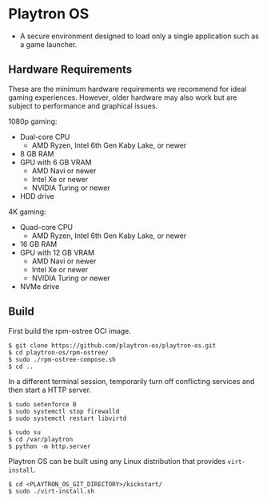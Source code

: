 # Playtron OS

- A secure environment designed to load only a single application such as a game launcher.

## Hardware Requirements

These are the minimum hardware requirements we recommend for ideal gaming experiences. However, older hardware may also work but are subject to performance and graphical issues.

1080p gaming:
- Dual-core CPU
    - AMD Ryzen, Intel 6th Gen Kaby Lake, or newer
- 8 GB RAM
- GPU with 6 GB VRAM
    - AMD Navi or newer
    - Intel Xe or newer
    - NVIDIA Turing or newer
- HDD drive

4K gaming:
- Quad-core CPU
    - AMD Ryzen, Intel 6th Gen Kaby Lake, or newer
- 16 GB RAM
- GPU with 12 GB VRAM
    - AMD Navi or newer
    - Intel Xe or newer
    - NVIDIA Turing or newer
- NVMe drive

## Build

First build the rpm-ostree OCI image.

```
$ git clone https://github.com/playtron-os/playtron-os.git
$ cd playtron-os/rpm-ostree/
$ sudo ./rpm-ostree-compose.sh
$ cd ..
```

In a different terminal session, temporarily turn off conflicting services and then start a HTTP server.

```
$ sudo setenforce 0
$ sudo systemctl stop firewalld
$ sudo systemctl restart libvirtd
```

```
$ sudo su
$ cd /var/playtron
$ python -m http.server
```

Playtron OS can be built using any Linux distribution that provides `virt-install`.

```
$ cd <PLAYTRON_OS_GIT_DIRECTORY>/kickstart/
$ sudo ./virt-install.sh
```
